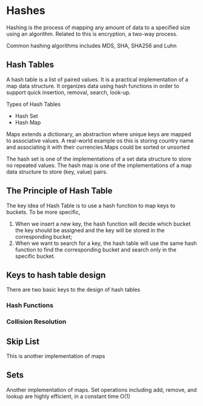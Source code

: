 # Hashes

Hashing is the process of mapping any amount of data to a specified size using an algorithm. Related to this is encryption, a two-way process.

Common hashing algorithms includes MDS, SHA, SHA256 and Luhn

## Hash Tables

A hash table is a list of paired values. It is a practical implementation of a map data structure.
It organizes data using hash functions in order to support quick insertion, removal, search, look-up.

Types of Hash Tables

- Hash Set
- Hash Map

Maps extends a dictionary, an abstraction where unique keys are mapped to associative values. A real-world example os this is storing country name and associating it with their currencies.Maps could be sorted or unsorted

The hash set is one of the implementations of a set data structure to store no repeated values.
The hash map is one of the implementations of a map data structure to store (key, value) pairs.

## The Principle of Hash Table

The key idea of Hash Table is to use a hash function to map keys to buckets. To be more specific,

1. When we insert a new key, the hash function will decide which bucket the key should be assigned and the key will be stored in the corresponding bucket;
2. When we want to search for a key, the hash table will use the same hash function to find the corresponding bucket and search only in the specific bucket.

## Keys to hash table design

There are two basic keys to the design of hash tables

### Hash Functions

### Collision Resolution

## Skip List

This is another implementation of maps

## Sets

Another implementation of maps. Set operations including add, remove, and lookup are highly efficient, in a constant time O(1)
